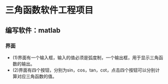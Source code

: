 三角函数软件工程项目
=
编写软件：matlab
--
### 界面
* (1)界面有一个输入框，输入的值必须是弧度制，一个输出框，用于显示三角函数的输出。
* (2)界面有四个按钮，分别为sin，cos，tan，cot，点击四个按钮可以分别计算对应三角函数的值。
